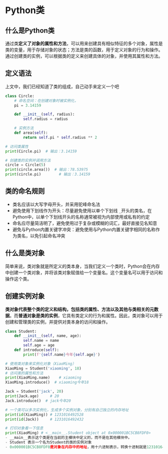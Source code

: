 # Python类

## 什么是Python类

通过类**定义了对象的属性和方法**，可以用来创建具有相似特征的多个对象，属性是类的变量，用于存储对象的状态；方法是类的函数，用于定义对象的行为和操作。通过创建类的实例，可以根据类的定义来创建具体的对象，并使用其属性和方法。

## 定义语法

上文中，我们已经知道了类的组成，自己动手来定义一个吧

```python 
class Circle:
    # 命名空间：在创建对象时被实例化，
    pi = 3.14159

    def __init__(self, radius):
        self.radius = radius

    # 实例方法
    def area(self):
        return self.pi * self.radius ** 2

# 访问类属性
print(Circle.pi)  # 输出：3.14159

# 创建类的实例并调用方法
circle = Circle(5)
print(circle.area())  # 输出：78.53975
print(circle.pi)    	# 输出：3.14159
```

## 类的命名规则

- 类名应该以大写字母开头，并采用驼峰命名法
- 避免使用下划线作为开头：尽量避免使用以单个下划线 `_`开头的类名，在Python中，以单个下划线开头的名称通常被视为内部使用或私有的约定
- 命名应尽量简洁明了，避免使用过于复杂或模糊的词汇，最好直接见名知意
- 避免与Python内置关键字冲突：避免使用与Python内置关键字相同的名称作为类名，以免引起命名冲突

## 什么是类对象

简单来说，类对象就是所定义的类本身，当我们定义一个类时，Python会在内存中创建一个类对象，并将该类对象赋值给一个变量名。这个变量名可以用于访问和操作这个类。

## 创建实例对象

**类对象代表整个类的定义和结构，包括类的属性、方法以及其他与类相关的元数据**。而**普通对象是类的实例**，它具有类定义的行为和属性。因此，类对象可以用于创建和管理类的实例，并提供对类本身的访问和操作。

```python 
class Student:
    def __init__(self, name, age):
        self.name = name
        self.age = age
    def introduce(self):
        print(f'{self.name}今年{self.age}')

# 使用类对象来实例化对象（XiaoMing）
XiaoMing = Student('xiaoming', 18)
# 访问类的属性和方法
print(XiaoMing.name)    # xiaoming
XiaoMing.introduce()  # xiaoming今年18

Jack = Student('jack', 20)
print(Jack.age)     # 20
Jack.introduce()  # jack今年20

# 一个类可以多次实例化，生成多个实例对象，分别有自己独立的内存地址 
print(id(XiaoMing)) # 1231016492528
print(id(Jack))     # 1231016492432

# 打印对象看一下信息
print(XiaoMing)	# <__main__.Student object at 0x000001BC5CB8FDF0>
- __main__表示这个类是在当前的主模块中定义的，而不是在其他模块中。
- Student 表示一个名为Student的类的实例对象
- 0x000001BC5CB8FDF0是对象在内存中的地址，用十六进制表示，转换十进制就是1231016492528
```

